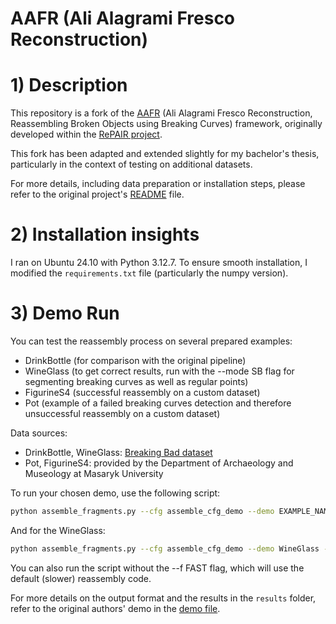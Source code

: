 # AAFR (Ali Alagrami Fresco Reconstruction)

# 1) Description
This repository is a fork of the [AAFR](https://github.com/RePAIRProject/AAFR) (Ali Alagrami Fresco Reconstruction, Reassembling Broken Objects using Breaking Curves) framework, originally developed within the [RePAIR project](https://www.repairproject.eu/).

This fork has been adapted and extended slightly for my bachelor's thesis, particularly in the context of testing on additional datasets.

For more details, including data preparation or installation steps, please refer to the original project's [README](https://github.com/RePAIRProject/AAFR/blob/master/README.md) file.

# 2) Installation insights
I ran on Ubuntu 24.10 with Python 3.12.7.
To ensure smooth installation, I modified the `requirements.txt` file (particularly the numpy version).

# 3) Demo Run

You can test the reassembly process on several prepared examples:
- DrinkBottle (for comparison with the original pipeline)
- WineGlass (to get correct results, run with the --mode SB flag for segmenting breaking curves as well as regular points)
- FigurineS4 (successful reassembly on a custom dataset)
- Pot (example of a failed breaking curves detection and therefore unsuccessful reassembly on a custom dataset)

Data sources: 
- DrinkBottle, WineGlass: [Breaking Bad dataset](https://breaking-bad-dataset.github.io/)
- Pot, FigurineS4: provided by the Department of Archaeology and Museology at Masaryk University

To run your chosen demo, use the following script:
```bash
python assemble_fragments.py --cfg assemble_cfg_demo --demo EXAMPLE_NAME --f FAST
```

And for the WineGlass:

```bash
python assemble_fragments.py --cfg assemble_cfg_demo --demo WineGlass --f FAST --mode SB
```

You can also run the script without the --f FAST flag, which will use the default (slower) reassembly code.

For more details on the output format and the results in the `results` folder, refer to the original authors' demo in the [demo file](demo.md).